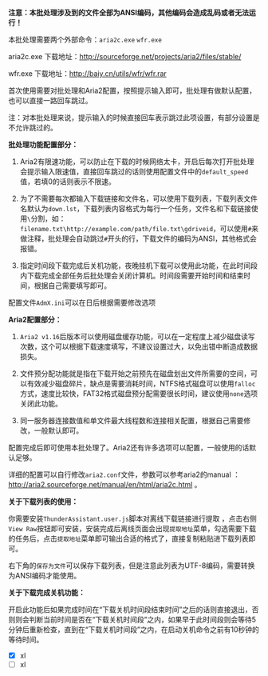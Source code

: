 **注意：本批处理涉及到的文件全部为ANSI编码，其他编码会造成乱码或者无法运行！**

本批处理需要两个外部命令：`aria2c.exe` `wfr.exe`

aria2c.exe 下载地址：http://sourceforge.net/projects/aria2/files/stable/

wfr.exe 下载地址：http://baiy.cn/utils/wfr/wfr.rar

首次使用需要对批处理和Aria2配置，按照提示输入即可，批处理有做默认配置，也可以直接一路回车跳过。

注：对本批处理来说，提示输入的时候直接回车表示跳过此项设置，有部分设置是不允许跳过的。

**批处理功能配置部分：**

 1. Aria2有限速功能，可以防止在下载的时候网络太卡，开启后每次打开批处理会提示输入限速值，直接回车跳过的话则使用配置文件中的`default_speed`值，若填0的话则表示不限速。

 2. 为了不需要每次都输入下载链接和文件名，可以使用下载列表，下载列表文件名默认为`down.lst`，下载列表内容格式为每行一个任务，文件名和下载链接使用`\`分割，如：`filename.txt\http://example.com/path/file.txt\gdriveid`，可以使用`#`来做注释，批处理会自动跳过`#`开头的行，下载文件的编码为ANSI，其他格式会报错。

 3. 指定时间段下载完成后关机功能，夜晚挂机下载可以使用此功能，在此时间段内下载完成全部任务后批处理会关闭计算机。时间段需要开始时间和结束时间，根据自己需要填写即可。

配置文件`AdmX.ini`可以在日后根据需要修改选项

**Aria2配置部分：**

 1. `Aria2 v1.16`后版本可以使用磁盘缓存功能，可以在一定程度上减少磁盘读写次数，这个可以根据下载速度填写，不建议设置过大，以免出错中断造成数据损失。

 2. 文件预分配功能就是指在下载开始之前预先在磁盘划出文件所需要的空间，可以有效减少磁盘碎片，缺点是需要消耗时间，NTFS格式磁盘可以使用`falloc`方式，速度比较快，FAT32格式磁盘预分配需要很长时间，建议使用`none`选项关闭此功能。

 3. 同一服务器连接数值和单文件最大线程数和连接相关配置，根据自己需要修改，一般默认即可。

配置完成后即可使用本批处理了。Aria2还有许多选项可以配置，一般使用的话默认足够。

详细的配置可以自行修改`aria2.conf`文件，参数可以参考aria2的manual ：http://aria2.sourceforge.net/manual/en/html/aria2c.html 。

**关于下载列表的使用：**

你需要安装`ThunderAssistant.user.js`脚本对离线下载链接进行提取 ，点击右侧`View Raw`按钮即可安装，安装完成后离线页面会出现`提取地址`菜单，勾选需要下载的任务后，点击`提取地址`菜单即可输出合适的格式了，直接复制粘贴进下载列表即可。

右下角的`保存为文件`可以保存下载列表，但是注意此列表为UTF-8编码，需要转换为ANSI编码才能使用。

**关于下载完成关机功能：**

开启此功能后如果完成时间在“下载关机时间段结束时间”之后的话则直接退出，否则则会判断当前时间是否在“下载关机时间段”之内，如果早于此时间段则会等待5分钟后重新检查，直到在“下载关机时间段”之内，在启动关机命令之前有10秒钟的等待时间。

- [x] xl
- [ ] xl